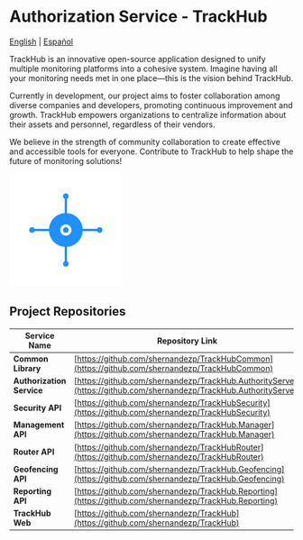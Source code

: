 ﻿# Authorization Service - TrackHub

[English](README.en.md) | [Español](README.es.md)

TrackHub is an innovative open-source application designed to unify multiple monitoring platforms into a cohesive system. Imagine having all your monitoring needs met in one place—this is the vision behind TrackHub.

Currently in development, our project aims to foster collaboration among diverse companies and developers, promoting continuous improvement and growth. TrackHub empowers organizations to centralize information about their assets and personnel, regardless of their vendors.

We believe in the strength of community collaboration to create effective and accessible tools for everyone. Contribute to TrackHub to help shape the future of monitoring solutions!

![Image](https://github.com/shernandezp/TrackHub.AuthorityServer/blob/master/src/Web/wwwroot/images/logo.png)

## Project Repositories

| Service Name       | Repository Link                                             |
|-----------------------------|----------------------------------------------------|
| **Common Library**          | [https://github.com/shernandezp/TrackHubCommon](https://github.com/shernandezp/TrackHubCommon)    |
| **Authorization Service**   | [https://github.com/shernandezp/TrackHub.AuthorityServer](https://github.com/shernandezp/TrackHub.AuthorityServer) |
| **Security API**            | [https://github.com/shernandezp/TrackHubSecurity](https://github.com/shernandezp/TrackHubSecurity)  |
| **Management API**          | [https://github.com/shernandezp/TrackHub.Manager](https://github.com/shernandezp/TrackHub.Manager)  |
| **Router API**              | [https://github.com/shernandezp/TrackHubRouter](https://github.com/shernandezp/TrackHubRouter)    |
| **Geofencing API**          | [https://github.com/shernandezp/TrackHub.Geofencing](https://github.com/shernandezp/TrackHub.Geofencing)    |
| **Reporting API**           | [https://github.com/shernandezp/TrackHub.Reporting](https://github.com/shernandezp/TrackHub.Reporting)    |
| **TrackHub Web**            | [https://github.com/shernandezp/TrackHub](https://github.com/shernandezp/TrackHub)          |